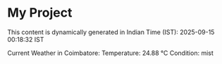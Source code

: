 # My Project

This content is dynamically generated in Indian Time (IST): 2025-09-15 00:18:32 IST


Current Weather in Coimbatore:
Temperature: 24.88 °C
Condition: mist
